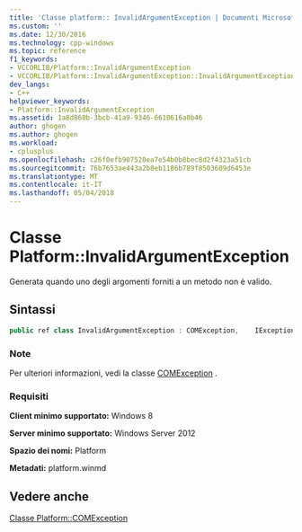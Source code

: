```yaml
---
title: 'Classe platform:: InvalidArgumentException | Documenti Microsoft'
ms.custom: ''
ms.date: 12/30/2016
ms.technology: cpp-windows
ms.topic: reference
f1_keywords:
- VCCORLIB/Platform::InvalidArgumentException
- VCCORLIB/Platform::InvalidArgumentException::InvalidArgumentException
dev_langs:
- C++
helpviewer_keywords:
- Platform::InvalidArgumentException
ms.assetid: 1a8d860b-3bcb-41a9-9346-6610616a0b46
author: ghogen
ms.author: ghogen
ms.workload:
- cplusplus
ms.openlocfilehash: c26f0efb907520ea7e54b0b8bec8d2f4323a51cb
ms.sourcegitcommit: 76b7653ae443a2b8eb1186b789f8503609d6453e
ms.translationtype: MT
ms.contentlocale: it-IT
ms.lasthandoff: 05/04/2018
---
```

# <a name="platforminvalidargumentexception-class"></a>Classe Platform::InvalidArgumentException
Generata quando uno degli argomenti forniti a un metodo non è valido.  
  
## <a name="syntax"></a>Sintassi  
  
```cpp  
public ref class InvalidArgumentException : COMException,    IException,    IPrintable,    IEquatable  
```  
  
### <a name="remarks"></a>Note  
 Per ulteriori informazioni, vedi la classe [COMException](../cppcx/platform-comexception-class.md) .  
  
### <a name="requirements"></a>Requisiti  
 **Client minimo supportato:** Windows 8  
  
 **Server minimo supportato:** Windows Server 2012  
  
 **Spazio dei nomi:** Platform  
  
 **Metadati:** platform.winmd  
  
## <a name="see-also"></a>Vedere anche  
 [Classe Platform::COMException](../cppcx/platform-comexception-class.md)